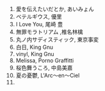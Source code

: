 
1. 愛を伝えたいだとか, あいみょん
2. ベテルギウス, 優里
3. I Love You, 尾崎 豊
4. 無罪モラトリアム ,椎名林檎
5. 丸ノ内サディスティック, 東京事変
6. 白日, King Gnu
7. vinyl, King Gnu
8. Melissa, Porno Graffitti
9. 桜色舞うころ, 中島美嘉
10. 夏の憂鬱, L'Arc～en～Ciel
11. 